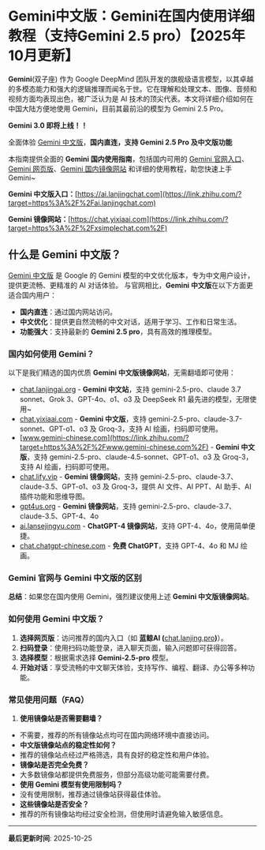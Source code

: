 # Gemini中文版：Gemini在国内使用详细教程（支持Gemini 2.5 pro）【2025年10月更新】

**Gemini**(双子座) 作为 Google DeepMind 团队开发的旗舰级语言模型，以其卓越的多模态能力和强大的逻辑推理而闻名于世。它在理解和处理文本、图像、音频和视频方面均表现出色，被广泛认为是 AI 技术的顶尖代表。本文将详细介绍如何在中国大陆方便地使用 Gemini，目前其最前沿的模型为 Gemini 2.5 Pro。

**Gemini 3.0 即将上线！！**

全面体验 [Gemini 中文版](https://link.zhihu.com/?target=https%3A%2F%2Fai.lanjingchat.com)，**国内直连，支持 Gemini 2.5 Pro 及中文版功能**

本指南提供全面的 **Gemini 国内使用指南**，包括国内可用的 [Gemini 官网入口](https://link.zhihu.com/?target=https%3A%2F%2Fai.lanjingchat.com)、[Gemini 网页版](https://link.zhihu.com/?target=https%3A%2F%2Fxsimplechat.com%2F)、[Gemini 国内镜像网站](https://link.zhihu.com/?target=https%3A%2F%2Fai.lanjingchat.com) 和详细的使用教程，助您快速上手 Gemini~

**Gemini 中文版入口：**[https://ai.lanjingchat.com](https://link.zhihu.com/?target=https%3A%2F%2Fai.lanjingchat.com)

**Gemini 镜像网站：**[https://chat.yixiaai.com](https://link.zhihu.com/?target=https%3A%2F%2Fxsimplechat.com%2F)

## **什么是 Gemini 中文版？**

[Gemini 中文版](https://link.zhihu.com/?target=https%3A%2F%2Fchat.lanjingai.org%2F) 是 Google 的 Gemini 模型的中文优化版本，专为中文用户设计，提供更流畅、更精准的 AI 对话体验。 与官网相比，**Gemini 中文版**在以下方面更适合国内用户：

- **国内直连**：通过国内网站访问。
- **中文优化**：提供更自然流畅的中文对话，适用于学习、工作和日常生活。
- **功能强大**：支持最新的 **Gemini 2.5 pro**，具有高效的推理模型。
### **国内如何使用 Gemini？**

以下是我们精选的国内优质 **Gemini 中文版镜像网站**，无需翻墙即可使用：

- [chat.lanjingai.org](https://link.zhihu.com/?target=https%3A%2F%2Fchat.lanjingai.org%2F) - **Gemini 中文站**，支持 gemini-2.5-pro、claude 3.7 sonnet、Grok 3、GPT-4o、o1、o3 及 DeepSeek R1 最先进的模型，无限使用~
- [chat.yixiaai.com](https://link.zhihu.com/?target=https%3A%2F%2Fxsimplechat.com%2F) - **Gemini 中文版**，支持 gemini-2.5-pro、claude-3.7-sonnet、GPT-o1、o3 及 Groq-3，支持 AI 绘画，扫码即可使用。
- [www.gemini-chinese.com](https://link.zhihu.com/?target=https%3A%2F%2Fwww.gemini-chinese.com%2F) - **Gemini 中文版**，支持 gemini-2.5-pro、claude-4.5-sonnet、GPT-o1、o3 及 Groq-3，支持 AI 绘画，扫码即可使用。
- [chat.lify.vip](https://link.zhihu.com/?target=https%3A%2F%2Fchat.yixiaai.com%2F) - **Gemini 镜像网站**，支持 gemini-2.5-pro、claude-3.7、claude-3.5、GPT-o1、o3 及 Groq-3，提供 AI 文件、AI PPT、AI 助手、AI 插件功能和思维导图。
- [gpt4us.org](https://link.zhihu.com/?target=https%3A%2F%2Fgpt4us.org%2Fgemini-cn-site) - **Gemini 镜像网站**，支持 gemini-2.5-pro、claude-3.7、claude-3.5、GPT-4、4o
- [ai.lansejingyu.com](https://link.zhihu.com/?target=https%3A%2F%2Fai.lansejingyu.com%2F) - **ChatGPT-4 镜像网站**，支持 GPT-4、4o，使用简单便捷。
- [chat.chatgpt-chinese.com](https://link.zhihu.com/?target=https%3A%2F%2Fchat.chatgpt-chinese.com%2F) - **免费 ChatGPT**，支持 GPT-4、4o 和 MJ 绘画。
### **Gemini 官网与 Gemini 中文版的区别**

**总结**：如果您在国内使用 Gemini，强烈建议使用上述 **Gemini 中文版镜像网站**。

### **如何使用 Gemini 中文版？**

1. **选择网页版**：访问推荐的国内入口（如 **蓝鲸AI (**[chat.lanjing.pro](https://link.zhihu.com/?target=https%3A%2F%2Fchat.lanjing.pro%2F)**)**）。
1. **扫码登录**：使用扫码功能登录，进入聊天页面，输入问题即可获得回答。
1. **选择模型**：根据需求选择 **Gemini-2.5-pro** 模型。
1. **开始对话**：享受流畅的中文聊天体验，支持写作、编程、翻译、办公等多种功能。
### **常见使用问题（FAQ）**

1. **使用镜像站是否需要翻墙？**
- 不需要，推荐的所有镜像站点均可在国内网络环境中直接访问。
- **中文版镜像站点的稳定性如何？**
- 推荐的镜像站点经过严格筛选，具有良好的稳定性和用户体验。
- **镜像站是否完全免费？**
- 大多数镜像站都提供免费服务，但部分高级功能可能需要付费。
- **使用 Gemini 模型有使用限制吗？**
- 没有使用限制，推荐通过镜像站获得最佳体验。
- **这些镜像站是否安全？**
- 推荐的所有镜像站均经过安全检测，但使用时请避免输入敏感信息。

---

**最后更新时间**: 2025-10-25
